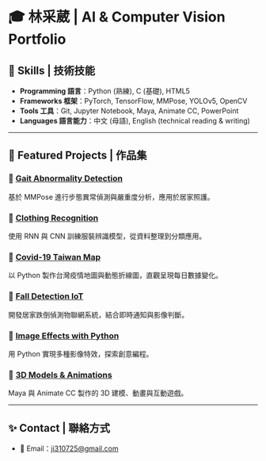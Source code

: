 # 🎓 林采葳 | AI & Computer Vision Portfolio

## 🧰 Skills | 技術技能
- **Programming 語言**：Python (熟練), C (基礎), HTML5
- **Frameworks 框架**：PyTorch, TensorFlow, MMPose, YOLOv5, OpenCV
- **Tools 工具**：Git, Jupyter Notebook, Maya, Animate CC, PowerPoint
- **Languages 語言能力**：中文 (母語), English (technical reading & writing)

---

## 📂 Featured Projects | 作品集

### 📌 [Gait Abnormality Detection](./Gait_Abnormality_Detection)
基於 MMPose 進行步態異常偵測與嚴重度分析，應用於居家照護。

### 📌 [Clothing Recognition](./Clothing_Recognition)
使用 RNN 與 CNN 訓練服裝辨識模型，從資料整理到分類應用。

### 📌 [Covid-19 Taiwan Map](./Covid19_Taiwan_Map)
以 Python 製作台灣疫情地圖與動態折線圖，直觀呈現每日數據變化。

### 📌 [Fall Detection IoT](./Fall_Detection_IoT)
開發居家跌倒偵測物聯網系統，結合即時通知與影像判斷。

### 📌 [Image Effects with Python](./Image_Effects_Python)
用 Python 實現多種影像特效，探索創意編程。

### 📌 [3D Models & Animations](./3D_Models_and_Animations)
Maya 與 Animate CC 製作的 3D 建模、動畫與互動遊戲。

---

## ✨ Contact | 聯絡方式
- 📧 Email：ji310725@gmail.com
